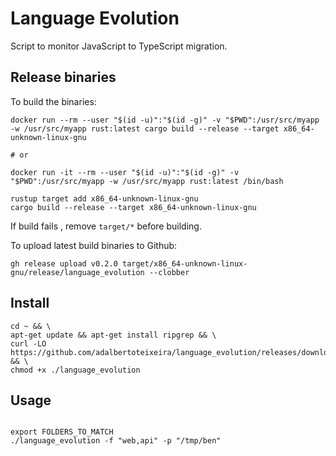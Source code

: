 # Language Evolution

Script to monitor JavaScript to TypeScript migration.

## Release binaries

To build the binaries:

```
docker run --rm --user "$(id -u)":"$(id -g)" -v "$PWD":/usr/src/myapp -w /usr/src/myapp rust:latest cargo build --release --target x86_64-unknown-linux-gnu

# or 

docker run -it --rm --user "$(id -u)":"$(id -g)" -v "$PWD":/usr/src/myapp -w /usr/src/myapp rust:latest /bin/bash

rustup target add x86_64-unknown-linux-gnu
cargo build --release --target x86_64-unknown-linux-gnu
```

If build fails , remove `target/*` before building.

To upload latest build binaries to Github:

```
gh release upload v0.2.0 target/x86_64-unknown-linux-gnu/release/language_evolution --clobber
```

## Install
```
cd ~ && \
apt-get update && apt-get install ripgrep && \
curl -LO https://github.com/adalbertoteixeira/language_evolution/releases/download/v0.2.0/language_evolution && \
chmod +x ./language_evolution
```

## Usage

```

export FOLDERS_TO_MATCH
./language_evolution -f "web,api" -p "/tmp/ben"
```
